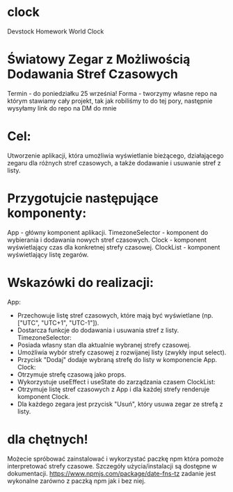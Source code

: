 # clock
Devstock Homework World Clock

# Światowy Zegar z Możliwością Dodawania Stref Czasowych
Termin - do poniedziałku 25 września!
Forma - tworzymy własne repo na którym stawiamy cały projekt, tak jak robiliśmy to do tej pory, następnie wysyłamy link do repo na DM do mnie 
# Cel:
Utworzenie aplikacji, która umożliwia wyświetlanie bieżącego, działającego zegaru dla różnych stref czasowych, a także dodawanie i usuwanie stref z listy.
# Przygotujcie następujące komponenty:
App - główny komponent aplikacji.
TimezoneSelector - komponent do wybierania i dodawania nowych stref czasowych.
Clock - komponent wyświetlający czas dla konkretnej strefy czasowej.
ClockList - komponent wyświetlający listę zegarów.
# Wskazówki do realizacji:
App:
- Przechowuje listę stref czasowych, które mają być wyświetlane (np. ["UTC", "UTC+1", "UTC-1"]).
- Dostarcza funkcje do dodawania i usuwania stref z listy.
TimezoneSelector:
- Posiada własny stan dla aktualnie wybranej strefy czasowej.
- Umożliwia wybór strefy czasowej z rozwijanej listy (zwykły input select).
- Przycisk "Dodaj" dodaje wybraną strefę do listy w komponencie App.
Clock:
- Otrzymuje strefę czasową jako props.
- Wykorzystuje useEffect i useState do zarządzania czasem
ClockList:
- Otrzymuje listę stref czasowych z App i dla każdej strefy renderuje komponent Clock.
- Dla każdego zegara jest przycisk "Usuń", który usuwa zegar ze strefą z listy.
# dla chętnych!
Możecie spróbować zainstalować i wykorzystać paczkę npm która pomoże interpretować strefy czasowe. Szczegóły użycia/instalacji są dostępne w dokumentacji.
https://www.npmjs.com/package/date-fns-tz
zadanie jest wykonalne zarówno z paczką npm jak i bez niej.
